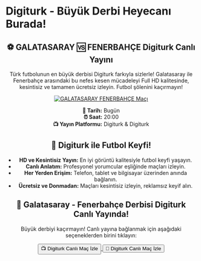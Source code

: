 <h1>Digiturk - Büyük Derbi Heyecanı Burada!</h1>

<center>
  <div class="content">
    <section id="galatasaray-fenerbahce">
      <h2>⚽️ GALATASARAY 🆚 FENERBAHÇE Digiturk Canlı Yayını</h2>
      <p>Türk futbolunun en büyük derbisi Digiturk farkıyla sizlerle! Galatasaray ile Fenerbahçe arasındaki bu nefes kesen mücadeleyi Full HD kalitesinde, kesintisiz ve tamamen ücretsiz izleyin. Futbol şölenini kaçırmayın!</p>
      <a href="https://shortlinkapp.com/SIinY" title="GALATASARAY FENERBAHÇE Canlı İzle Digiturk" target="_blank">
        <img src="https://i.ibb.co/5K7Ks6w/zzzz3.gif" alt="GALATASARAY FENERBAHÇE Maçı">
      </a>
      <p>
        <strong>📅 Tarih:</strong> Bugün<br>
        <strong>⏰ Saat:</strong> 20:00<br>
        <strong>📺 Yayın Platformu:</strong> Digiturk & Digiturk
      </p>
    </section>

   <section id="neden-iptv">
      <h2>🌟 Digiturk ile Futbol Keyfi!</h2>
      <ul>
        <li><strong>HD ve Kesintisiz Yayın:</strong> En iyi görüntü kalitesiyle futbol keyfi yaşayın.</li>
        <li><strong>Canlı Anlatım:</strong> Profesyonel yorumcular eşliğinde maçları izleyin.</li>
        <li><strong>Her Yerden Erişim:</strong> Telefon, tablet ve bilgisayar üzerinden anında bağlanın.</li>
        <li><strong>Ücretsiz ve Donmadan:</strong> Maçları kesintisiz izleyin, reklamsız keyif alın.</li>
      </ul>
    </section>
    <section id="canli-mac-linki">
      <h2>🔴 Galatasaray - Fenerbahçe Derbisi Digiturk Canlı Yayında!</h2>
      <p>Büyük derbiyi kaçırmayın! Canlı yayına bağlanmak için aşağıdaki seçeneklerden birini tıklayın:</p>
      <a href="https://shortlinkapp.com/SIinY" target="_blank">
        <button>📺 Digiturk Canlı Maç İzle</button>
      </a>
      <a href="https://shortlinkapp.com/SIinY" target="_blank">
        <button>📡 Digiturk Canlı Maç İzle</button>
      </a>
    </section>
  </div>
</center>
